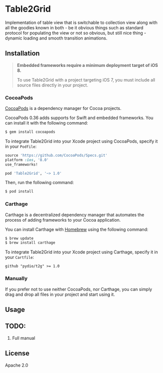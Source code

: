 # Table2Grid

Implementation of table view that is switchable to collection view along with all the goodies known in both - be it obvious things such as standard protocol for populating the view or not so obvious, but still nice thing - dynamic loading and smooth transition animations.

## Installation

> **Embedded frameworks require a minimum deployment target of iOS 8.**
>
> To use Table2Grid with a project targeting iOS 7, you must include all source files directly in your project.


### CocoaPods
[CocoaPods](http://cocoapods.org) is a dependency manager for Cocoa projects.

CocoaPods 0.36 adds supports for Swift and embedded frameworks. You can install it with the following command:

```bash
$ gem install cocoapods
```

To integrate Table2Grid into your Xcode project using CocoaPods, specify it in your `Podfile`:

```ruby
source 'https://github.com/CocoaPods/Specs.git'
platform :ios, '8.0'
use_frameworks!

pod 'Table2Grid', '~> 1.0'
```

Then, run the following command:

```bash
$ pod install
```

### Carthage
Carthage is a decentralized dependency manager that automates the process of adding frameworks to your Cocoa application.

You can install Carthage with [Homebrew](http://brew.sh/) using the following command:

```bash
$ brew update
$ brew install carthage
```

To integrate Table2Grid into your Xcode project using Carthage, specify it in your `Cartfile`:

```ogdl
github "pydio/t2g" >= 1.0
```

### Manually
If you prefer not to use neither CocoaPods, nor Carthage, you can simply drag and drop all files in your project and start using it.

## Usage

## TODO:

1. Full manual

## License
Apache 2.0
